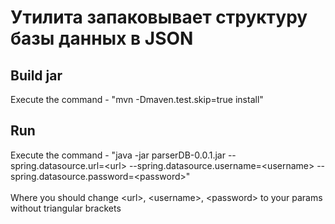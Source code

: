 # Утилита запаковывает структуру базы данных в JSON

## Build jar
Execute the command - "mvn -Dmaven.test.skip=true install"

## Run
Execute the command - "java -jar parserDB-0.0.1.jar --spring.datasource.url=&lt;url&gt; --spring.datasource.username=&lt;username&gt; --spring.datasource.password=&lt;password&gt;"
<br /><br />Where you should change &lt;url&gt;, &lt;username&gt;, &lt;password&gt; to your params without triangular brackets
